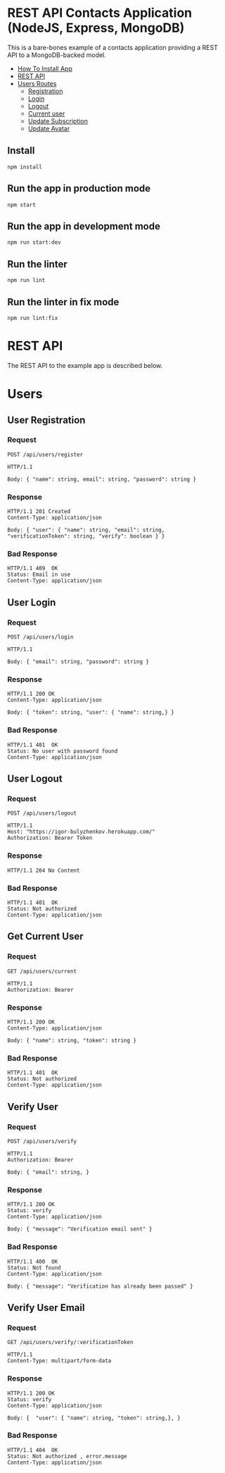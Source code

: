 # REST API Contacts Application (NodeJS, Express, MongoDB)

This is a bare-bones example of a contacts application providing a REST
API to a MongoDB-backed model.

- [How To Install App](#install)
- [REST API](#rest-api)
- [Users Routes](#users)
  - [Registration](#user-registration)
  - [Login](#user-login)
  - [Logout](#user-logout)
  - [Current user](#get-current-user)
  - [Update Subscription](#update-user-subscription)
  - [Update Avatar](#update-user-avatar)

## Install

    npm install

## Run the app in production mode

    npm start

## Run the app in development mode

    npm run start:dev

## Run the linter

    npm run lint

## Run the linter in fix mode

    npm run lint:fix

# REST API

The REST API to the example app is described below.

# Users

## User Registration

### Request

`POST /api/users/register`

    HTTP/1.1

    Body: { "name": string, email": string, "password": string }

### Response

    HTTP/1.1 201 Created
    Content-Type: application/json

    Body: { "user": { "name": string, "email": string, "verificationToken": string, "verify": boolean } }
    
### Bad Response

    HTTP/1.1 409  OK
    Status: Email in use
    Content-Type: application/json

## User Login

### Request

`POST /api/users/login`

    HTTP/1.1

    Body: { "email": string, "password": string }

### Response

    HTTP/1.1 200 OK
    Content-Type: application/json

    Body: { "token": string, "user": { "name": string,} }
    
### Bad Response

    HTTP/1.1 401  OK
    Status: No user with password found
    Content-Type: application/json


## User Logout

### Request

`POST /api/users/logout`

    HTTP/1.1
    Host: "https://igor-bulyzhenkov.herokuapp.com/"
    Authorization: Bearer Token

### Response

    HTTP/1.1 204 No Content
    
### Bad Response

    HTTP/1.1 401  OK
    Status: Not authorized
    Content-Type: application/json

## Get Current User

### Request

`GET /api/users/current`

    HTTP/1.1
    Authorization: Bearer

### Response

    HTTP/1.1 200 OK
    Content-Type: application/json

    Body: { "name": string, "token": string }
    
 ### Bad Response

    HTTP/1.1 401  OK
    Status: Not authorized
    Content-Type: application/json

## Verify User

### Request

`POST /api/users/verify`

    HTTP/1.1
    Authorization: Bearer

    Body: { "email": string, }

### Response

    HTTP/1.1 200 OK
    Status: verify
    Content-Type: application/json
    
    Body: { "message": "Verification email sent" } 
    
 ### Bad Response

    HTTP/1.1 400  OK
    Status: Not found
    Content-Type: application/json
    
    Body: { "message": "Verification has already been passed" }

## Verify User Email 

### Request

`GET /api/users/verify/:verificationToken`

    HTTP/1.1
    Content-Type: multipart/form-data

### Response

    HTTP/1.1 200 OK
    Status: verify
    Content-Type: application/json

    Body: {  "user": { "name": string, "token": string,}, }
    
### Bad Response

    HTTP/1.1 404  OK
    Status: Not authorized , error.message
    Content-Type: application/json
